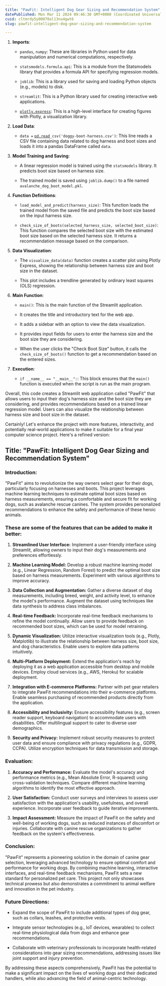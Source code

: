 ```yaml
---
title: "PawFit: Intelligent Dog Gear Sizing and Recommendation System"
datePublished: Mon Mar 11 2024 09:46:30 GMT+0000 (Coordinated Universal Time)
cuid: cltmrdy5y00070al13nu4gwt6
slug: pawfit-intelligent-dog-gear-sizing-and-recommendation-system

---
```


1. **Imports**:
    
    * `pandas`, `numpy`: These are libraries in Python used for data manipulation and numerical computations, respectively.
        
    * `statsmodels.formula.api`: This is a module from the Statsmodels library that provides a formula API for specifying regression models.
        
    * `joblib`: This is a library used for saving and loading Python objects (e.g., models) to disk.
        
    * `streamlit`: This is a Python library used for creating interactive web applications.
        
    * [`plotly.express`](http://plotly.express): This is a high-level interface for creating figures with Plotly, a visualization library.
        
2. **Load Data**:
    
    * `data =` [`pd.read`](http://pd.read)`_csv('doggy-boot-harness.csv')`: This line reads a CSV file containing data related to dog harness and boot sizes and loads it into a pandas DataFrame called `data`.
        
3. **Model Training and Saving**:
    
    * A linear regression model is trained using the `statsmodels` library. It predicts boot size based on harness size.
        
    * The trained model is saved using `joblib.dump()` to a file named `avalanche_dog_boot_model.pkl`.
        
4. **Function Definitions**:
    
    * `load_model_and_predict(harness_size)`: This function loads the trained model from the saved file and predicts the boot size based on the input harness size.
        
    * `check_size_of_boots(selected_harness_size, selected_boot_size)`: This function compares the selected boot size with the estimated boot size based on the selected harness size. It returns a recommendation message based on the comparison.
        
5. **Data Visualization**:
    
    * The `visualize_data(data)` function creates a scatter plot using Plotly Express, showing the relationship between harness size and boot size in the dataset.
        
    * This plot includes a trendline generated by ordinary least squares (OLS) regression.
        
6. **Main Function**:
    
    * `main()`: This is the main function of the Streamlit application.
        
    * It creates the title and introductory text for the web app.
        
    * It adds a sidebar with an option to view the data visualization.
        
    * It provides input fields for users to enter the harness size and the boot size they are considering.
        
    * When the user clicks the "Check Boot Size" button, it calls the `check_size_of_boots()` function to get a recommendation based on the entered sizes.
        
7. **Execution**:
    
    * `if __name__ == "__main__":`: This block ensures that the `main()` function is executed when the script is run as the main program.
        

Overall, this code creates a Streamlit web application called "PawFit" that allows users to input their dog's harness size and the boot size they are considering, and provides recommendations based on a trained linear regression model. Users can also visualize the relationship between harness size and boot size in the dataset.

Certainly! Let's enhance the project with more features, interactivity, and potentially real-world applications to make it suitable for a final year computer science project. Here's a refined version:

## Title: "PawFit: Intelligent Dog Gear Sizing and Recommendation System"

### Introduction:

"PawFit" aims to revolutionize the way owners select gear for their dogs, particularly focusing on harnesses and boots. This project leverages machine learning techniques to estimate optimal boot sizes based on harness measurements, ensuring a comfortable and secure fit for working dogs, such as avalanche rescue canines. The system provides personalized recommendations to enhance the safety and performance of these heroic animals.

### These are some of the features that can be added to make it better:

1. **Streamlined User Interface:** Implement a user-friendly interface using Streamlit, allowing owners to input their dog's measurements and preferences effortlessly.
    
2. **Machine Learning Model:** Develop a robust machine learning model (e.g., Linear Regression, Random Forest) to predict the optimal boot size based on harness measurements. Experiment with various algorithms to improve accuracy.
    
3. **Data Collection and Augmentation:** Gather a diverse dataset of dog measurements, including breed, weight, and activity level, to enhance the model's performance. Augment the dataset using techniques like data synthesis to address class imbalances.
    
4. **Real-time Feedback:** Incorporate real-time feedback mechanisms to refine the model continually. Allow users to provide feedback on recommended boot sizes, which can be used for model retraining.
    
5. **Dynamic Visualization:** Utilize interactive visualization tools (e.g., Plotly, Matplotlib) to illustrate the relationship between harness size, boot size, and dog characteristics. Enable users to explore data patterns intuitively.
    
6. **Multi-Platform Deployment:** Extend the application's reach by deploying it as a web application accessible from desktop and mobile devices. Employ cloud services (e.g., AWS, Heroku) for scalable deployment.
    
7. **Integration with E-commerce Platforms:** Partner with pet gear retailers to integrate PawFit recommendations into their e-commerce platforms. Enable seamless purchasing of recommended products directly from the application.
    
8. **Accessibility and Inclusivity:** Ensure accessibility features (e.g., screen reader support, keyboard navigation) to accommodate users with disabilities. Offer multilingual support to cater to diverse user demographics.
    
9. **Security and Privacy:** Implement robust security measures to protect user data and ensure compliance with privacy regulations (e.g., GDPR, CCPA). Utilize encryption techniques for data transmission and storage.
    

### Evaluation:

1. **Accuracy and Performance:** Evaluate the model's accuracy and performance metrics (e.g., Mean Absolute Error, R-squared) using cross-validation techniques. Compare different machine learning algorithms to identify the most effective approach.
    
2. **User Satisfaction:** Conduct user surveys and interviews to assess user satisfaction with the application's usability, usefulness, and overall experience. Incorporate user feedback to guide iterative improvements.
    
3. **Impact Assessment:** Measure the impact of PawFit on the safety and well-being of working dogs, such as reduced instances of discomfort or injuries. Collaborate with canine rescue organizations to gather feedback on the system's effectiveness.
    

### Conclusion:

"PawFit" represents a pioneering solution in the domain of canine gear selection, leveraging advanced technology to ensure optimal comfort and performance for working dogs. By combining machine learning, interactive interfaces, and real-time feedback mechanisms, PawFit sets a new standard for personalized pet care. This project not only showcases technical prowess but also demonstrates a commitment to animal welfare and innovation in the pet industry.

### Future Directions:

* Expand the scope of PawFit to include additional types of dog gear, such as collars, leashes, and protective vests.
    
* Integrate sensor technologies (e.g., IoT devices, wearables) to collect real-time physiological data from dogs and enhance gear recommendations.
    
* Collaborate with veterinary professionals to incorporate health-related considerations into gear sizing recommendations, addressing issues like joint support and injury prevention.
    

By addressing these aspects comprehensively, PawFit has the potential to make a significant impact on the lives of working dogs and their dedicated handlers, while also advancing the field of animal-centric technology.